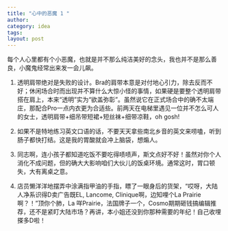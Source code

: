 ```yaml
---
title: "心中的恶魔 1 "
author:
category: idea
tags: 
layout: post
---
```

每个人心里都有个小恶魔，也就是并不那么纯洁美好的念头，我也并不是那么善良，小魔鬼经常出来发一会儿飙。

1. 透明肩带绝对是失败的设计。Bra的肩带本意是对付地心引力，除去反而不好；休闲场合时而出现并不算什么大惊小怪的事情，如果硬是要整个透明肩带搭在肩上，本来“透明”实为“欲盖弥彰”。虽然说它在正式场合中的确不太端庄，那配合Pro一点内衣更为合适些。前两天在电梯里遇见一位并不怎么可人的女士，透明肩带+细吊带短裙+短丝袜+细带凉鞋，oh gosh! 

2. 如果不是特地练习英文口语的话，不要天天拿些南北乡音的英文来唠嗑，听到肠子都快打结。这是我的胃酸就会冲上脑袋，想煽人。

3. 同志啊，连小孩子都知道吃饭不要吃得啧啧声，斯文点好不好！虽然对你个人消化不成问题，但的确大大影响咱们大伙儿的饭桌环境。通常这时，胃口顿失，大有离桌之意。

4. 店员懒洋洋地摆弄中涂满指甲油的手指，瞟了一眼身后的货架，“哎呀，大陆人净系识得D卖广告既EL, Lancome, Clinique啊，边知哩个La Prairie啊？！”顶你个肺，La 咩Prairie，法国牌子一个，Cosmo期期砸钱搞编辑推荐，还不是紧盯大陆市场？再讲，本小姐还没到你那种需要的年纪！自己收埋搽多D啦！

